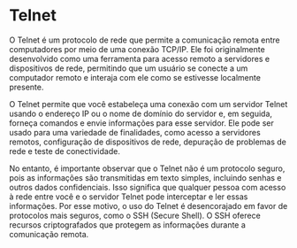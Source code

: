 # Telnet

O Telnet é um protocolo de rede que permite a comunicação remota entre computadores por meio de uma conexão TCP/IP. Ele foi originalmente desenvolvido como uma ferramenta para acesso remoto a servidores e dispositivos de rede, permitindo que um usuário se conecte a um computador remoto e interaja com ele como se estivesse localmente presente.

O Telnet permite que você estabeleça uma conexão com um servidor Telnet usando o endereço IP ou o nome de domínio do servidor e, em seguida, forneça comandos e envie informações para esse servidor. Ele pode ser usado para uma variedade de finalidades, como acesso a servidores remotos, configuração de dispositivos de rede, depuração de problemas de rede e teste de conectividade.

No entanto, é importante observar que o Telnet não é um protocolo seguro, pois as informações são transmitidas em texto simples, incluindo senhas e outros dados confidenciais. Isso significa que qualquer pessoa com acesso à rede entre você e o servidor Telnet pode interceptar e ler essas informações. Por esse motivo, o uso do Telnet é desencorajado em favor de protocolos mais seguros, como o SSH (Secure Shell). O SSH oferece recursos criptografados que protegem as informações durante a comunicação remota.
